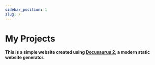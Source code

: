 ```yaml
---
sidebar_position: 1
slug: /
---
```


# My Projects

**This is a simple website created using [Docusaurus 2](https://v2.docusaurus.io/), a modern static website generator.**
